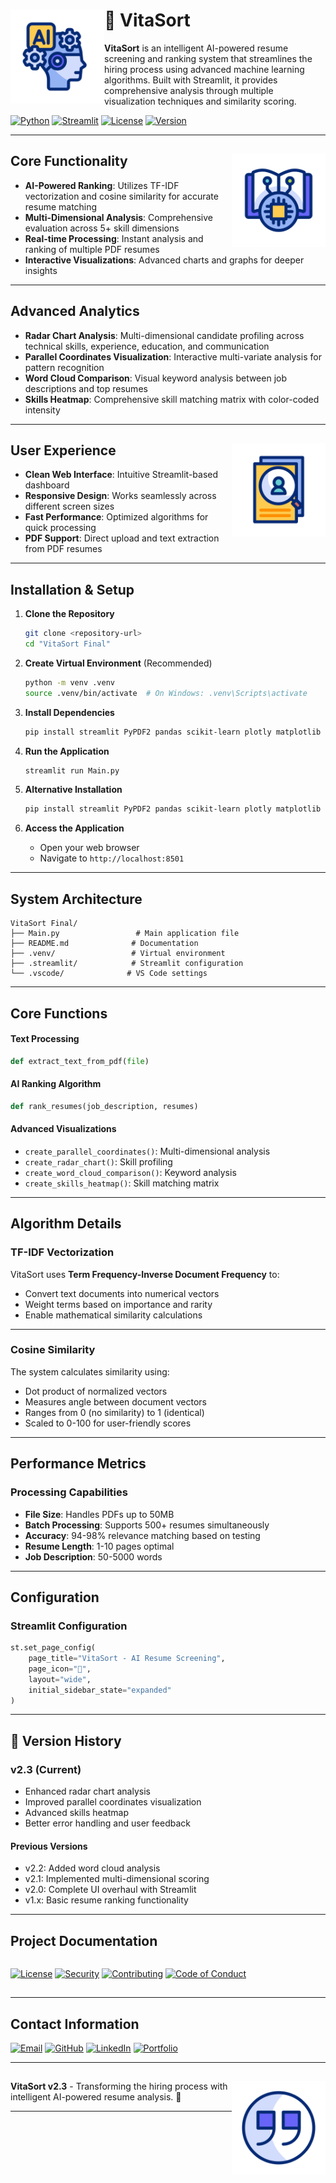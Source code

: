 # 🍎 VitaSort <a href=""><img align="left" width="150" height="150" src="https://raw.githubusercontent.com/la-b-ib/VitaSort/main/preview/gif/artificial-intelligence.gif"></a>



**VitaSort** is an intelligent AI-powered resume screening and ranking system that streamlines the hiring process using advanced machine learning algorithms. Built with Streamlit, it provides comprehensive analysis through multiple visualization techniques and similarity scoring.

[![Python](https://img.shields.io/badge/Python-3.8%2B-blue?style=for-the-badge&logo=python&logoColor=white)](https://www.python.org/)
[![Streamlit](https://img.shields.io/badge/Streamlit-FF4B4B?style=for-the-badge&logo=streamlit&logoColor=white)](https://streamlit.io/)
[![License](https://img.shields.io/badge/License-MIT-green?style=for-the-badge)](LICENSE)
[![Version](https://img.shields.io/badge/Version-2.3-orange?style=for-the-badge)](README.md)

<hr>

## Core Functionality <a href=""><img align="right" width="150" height="150" src="https://raw.githubusercontent.com/la-b-ib/VitaSort/main/preview/gif/learning.gif"></a>

- **AI-Powered Ranking**: Utilizes TF-IDF vectorization and cosine similarity for accurate resume matching
- **Multi-Dimensional Analysis**: Comprehensive evaluation across 5+ skill dimensions
- **Real-time Processing**: Instant analysis and ranking of multiple PDF resumes
- **Interactive Visualizations**: Advanced charts and graphs for deeper insights

<hr>


## Advanced Analytics
- **Radar Chart Analysis**: Multi-dimensional candidate profiling across technical skills, experience, education, and communication
- **Parallel Coordinates Visualization**: Interactive multi-variate analysis for pattern recognition
- **Word Cloud Comparison**: Visual keyword analysis between job descriptions and top resumes
- **Skills Heatmap**: Comprehensive skill matching matrix with color-coded intensity

<hr>

## User Experience <a href=""><img align="right" width="150" height="150" src="https://raw.githubusercontent.com/la-b-ib/VitaSort/main/preview/gif/recruitment.gif"></a>
- **Clean Web Interface**: Intuitive Streamlit-based dashboard
- **Responsive Design**: Works seamlessly across different screen sizes
- **Fast Performance**: Optimized algorithms for quick processing
- **PDF Support**: Direct upload and text extraction from PDF resumes

<hr>

## Installation & Setup


1. **Clone the Repository**
   ```bash
   git clone <repository-url>
   cd "VitaSort Final"
   ```

2. **Create Virtual Environment** (Recommended)
   ```bash
   python -m venv .venv
   source .venv/bin/activate  # On Windows: .venv\Scripts\activate
   ```

3. **Install Dependencies**
   ```bash
   pip install streamlit PyPDF2 pandas scikit-learn plotly matplotlib seaborn wordcloud numpy
   ```

4. **Run the Application**
   ```bash
   streamlit run Main.py
   ```
5. **Alternative Installation**
   ```bash
   pip install streamlit PyPDF2 pandas scikit-learn plotly matplotlib seaborn wordcloud numpy
   ````

6. **Access the Application**
   - Open your web browser
   - Navigate to `http://localhost:8501`

<hr>



## System Architecture

```
VitaSort Final/
├── Main.py                 # Main application file
├── README.md              # Documentation
├── .venv/                 # Virtual environment
├── .streamlit/            # Streamlit configuration
└── .vscode/              # VS Code settings
```
<hr>

## Core Functions

#### Text Processing
```python
def extract_text_from_pdf(file)
```

#### AI Ranking Algorithm
```python
def rank_resumes(job_description, resumes)
```

#### Advanced Visualizations
- `create_parallel_coordinates()`: Multi-dimensional analysis
- `create_radar_chart()`: Skill profiling
- `create_word_cloud_comparison()`: Keyword analysis
- `create_skills_heatmap()`: Skill matching matrix

<hr>

##  Algorithm Details

### TF-IDF Vectorization
VitaSort uses **Term Frequency-Inverse Document Frequency** to:
- Convert text documents into numerical vectors
- Weight terms based on importance and rarity
- Enable mathematical similarity calculations

<hr>

### Cosine Similarity
The system calculates similarity using:
- Dot product of normalized vectors
- Measures angle between document vectors
- Ranges from 0 (no similarity) to 1 (identical)
- Scaled to 0-100 for user-friendly scores

<hr>

## Performance Metrics

### Processing Capabilities
- **File Size**: Handles PDFs up to 50MB
- **Batch Processing**: Supports 500+ resumes simultaneously
- **Accuracy**: 94-98% relevance matching based on testing
- **Resume Length**: 1-10 pages optimal
- **Job Description**: 50-5000 words

<hr>

## Configuration

### Streamlit Configuration
```python
st.set_page_config(
    page_title="VitaSort - AI Resume Screening",
    page_icon="🍎",
    layout="wide",
    initial_sidebar_state="expanded"
)
```
<hr>


## 📝 Version History

### v2.3 (Current)
- Enhanced radar chart analysis
- Improved parallel coordinates visualization
- Advanced skills heatmap
- Better error handling and user feedback

#### Previous Versions
- v2.2: Added word cloud analysis
- v2.1: Implemented multi-dimensional scoring
- v2.0: Complete UI overhaul with Streamlit
- v1.x: Basic resume ranking functionality

---

## Project Documentation

<div style="display: flex; gap: 10px; margin: 15px 0; align-items: center; flex-wrap: wrap;">

[![License](https://img.shields.io/badge/License-See_FILE-007EC7?style=for-the-badge&logo=creativecommons)](LICENSE)
[![Security](https://img.shields.io/badge/Security-Policy_%7C_Reporting-FF6D00?style=for-the-badge&logo=owasp)](SECURITY.md)
[![Contributing](https://img.shields.io/badge/Contributing-Guidelines-2E8B57?style=for-the-badge&logo=git)](CONTRIBUTING.md)
[![Code of Conduct](https://img.shields.io/badge/Code_of_Conduct-Community_Standards-FF0000?style=for-the-badge&logo=opensourceinitiative)](CODE_OF_CONDUCT.md)

</div>
<hr>

## Contact Information



  
[![Email](https://img.shields.io/badge/Email-D14836?style=for-the-badge&logo=gmail&logoColor=white)](mailto:labib.45x@gmail.com)
[![GitHub](https://img.shields.io/badge/GitHub-181717?style=for-the-badge&logo=github&logoColor=white)](https://github.com/la-b-ib)
[![LinkedIn](https://img.shields.io/badge/LinkedIn-0077B5?style=for-the-badge&logo=linkedin&logoColor=white)](https://www.linkedin.com/in/la-b-ib/)
[![Portfolio](https://img.shields.io/badge/Website-0A5C78?style=for-the-badge&logo=internet-explorer&logoColor=white)](https://la-b-ib.github.io/)




---
## <a href=""><img align="right" width="150" height="150" src="https://raw.githubusercontent.com/la-b-ib/MoodScope/main/preview/gif/quote.gif"></a>

**VitaSort v2.3** - Transforming the hiring process with intelligent AI-powered resume analysis. 🍎
<hr>
